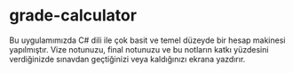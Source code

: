 # grade-calculator

Bu uygulamımızda C# dili ile çok basit ve temel düzeyde bir hesap makinesi yapılmıştır. Vize notunuzu, final notunuzu ve bu notların katkı yüzdesini verdiğinizde sınavdan geçtiğinizi veya kaldığınızı ekrana yazdırır. 
